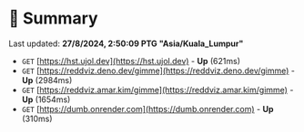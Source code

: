 # 📖 Summary
Last updated: **27/8/2024, 2:50:09 PTG "Asia/Kuala_Lumpur"**

- `GET` [https://hst.ujol.dev](https://hst.ujol.dev) - **Up** (621ms)
- `GET` [https://reddviz.deno.dev/gimme](https://reddviz.deno.dev/gimme) - **Up** (2984ms)
- `GET` [https://reddviz.amar.kim/gimme](https://reddviz.amar.kim/gimme) - **Up** (1654ms)
- `GET` [https://dumb.onrender.com](https://dumb.onrender.com) - **Up** (310ms)
